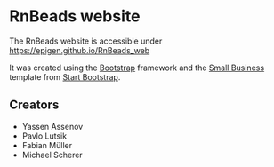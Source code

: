 # RnBeads website

The RnBeads website is accessible under https://epigen.github.io/RnBeads_web

It was created using the [Bootstrap](http://getbootstrap.com/) framework and the [Small Business](http://startbootstrap.com/template-overviews/small-business/) template from [Start Bootstrap](http://startbootstrap.com/).



## Creators

* Yassen Assenov
* Pavlo Lutsik
* Fabian Müller
* Michael Scherer
